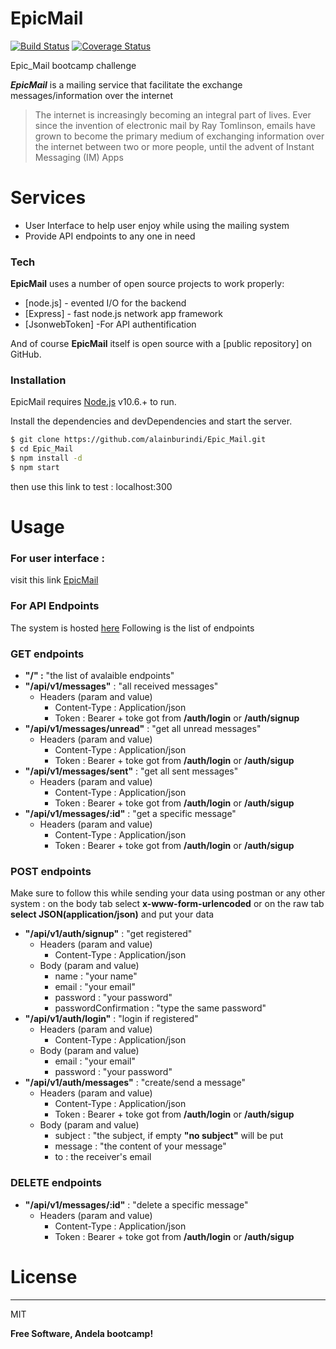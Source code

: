 # EpicMail

[![Build Status](https://travis-ci.com/alainburindi/Epic_Mail.svg?branch=develop)](https://travis-ci.com/alainburindi/Epic_Mail)
[![Coverage Status](https://coveralls.io/repos/github/alainburindi/Epic_Mail/badge.svg?branch=develop)](https://coveralls.io/github/alainburindi/Epic_Mail?branch=develop)

Epic_Mail bootcamp challenge

***EpicMail*** is a mailing service that facilitate the exchange messages/information over the internet

> The internet is increasingly becoming an integral part of lives. Ever since the invention of electronic mail by ​Ray Tomlinson​, emails have grown to become the primary medium of exchanging information over the internet between two or more people, until the advent of Instant Messaging (IM) Apps

# Services

  - User Interface to help user enjoy while using the mailing system 
  -  Provide API endpoints to any one in need

### Tech

**EpicMail** uses a number of open source projects to work properly:

* [node.js] - evented I/O for the backend
* [Express] - fast node.js network app framework 
* [JsonwebToken] -For API authentification

And of course **EpicMail** itself is open source with a [public repository] on GitHub.

### Installation

EpicMail requires [Node.js](https://nodejs.org/) v10.6.+ to run.

Install the dependencies and devDependencies and start the server.

```sh
$ git clone https://github.com/alainburindi/Epic_Mail.git 
$ cd Epic_Mail
$ npm install -d
$ npm start
```
then use this link to test : localhost:300

# Usage

 ### For user interface :
visit this link [EpicMail](https://alainburindi.github.io/Epic_Mail/UI)

### For API Endpoints

The system is hosted [here](https://epic-mail-alain.herokuapp.com/)
Following is the list of endpoints
### GET endpoints
* **"/" :** "the list of avalaible endpoints"
* **"/api/v1/messages"** : "all received messages"
  * Headers (param and value)
    * Content-Type : Application/json
    * Token : Bearer + toke got from **/auth/login** or **/auth/signup**
* **"/api/v1/messages/unread"** : "get all unread messages"
  * Headers (param and value)
    * Content-Type : Application/json
    * Token : Bearer + toke got from **/auth/login** or **/auth/sigup**
* **"/api/v1/messages/sent"** : "get all sent messages"
  * Headers (param and value)
    * Content-Type : Application/json
    * Token : Bearer + toke got from **/auth/login** or **/auth/sigup**
* **"/api/v1/messages/:id"** : "get a specific message"
  * Headers (param and value)
    * Content-Type : Application/json
    * Token : Bearer + toke got from **/auth/login** or **/auth/sigup**

### POST endpoints
Make sure to follow this while sending your data using postman or any other system : 
on the body tab select **x-www-form-urlencoded** or on the raw tab  **select JSON(application/json)** and put your data
* **"/api/v1/auth/signup"** : "get registered"
  * Headers (param and value)
    * Content-Type : Application/json
  * Body (param and value)
    * name : "your name"
    * email : "your email"
    * password : "your password"
    * passwordConfirmation : "type the same password"
* **"/api/v1/auth/login"** : "login if registered"
  * Headers (param and value)
    * Content-Type : Application/json
  * Body (param and value)
    * email : "your email"
    * password : "your password"
* **"/api/v1/auth/messages"** : "create/send a message"
  * Headers (param and value)
    * Content-Type : Application/json
    * Token : Bearer + toke got from **/auth/login** or **/auth/sigup**
  * Body (param and value)
    * subject : "the subject, if empty **"no subject"** will be put
    * message : "the content of your message"
    * to : the receiver's email

### DELETE endpoints
* **"/api/v1/messages/:id"** : "delete a specific message"
  * Headers (param and value)
    * Content-Type : Application/json
    * Token : Bearer + toke got from **/auth/login** or **/auth/sigup**

# License
----

MIT


**Free Software, Andela bootcamp!**
